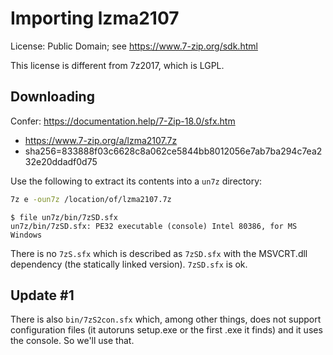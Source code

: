 # Importing lzma2107

License: Public Domain; see https://www.7-zip.org/sdk.html

This license is different from 7z2017, which is LGPL.

## Downloading

Confer: https://documentation.help/7-Zip-18.0/sfx.htm

* https://www.7-zip.org/a/lzma2107.7z
* sha256=833888f03c6628c8a062ce5844bb8012056e7ab7ba294c7ea232e20ddadf0d75

Use the following to extract its contents into a `un7z` directory:

```bash
7z e -oun7z /location/of/lzma2107.7z
```

```console
$ file un7z/bin/7zSD.sfx
un7z/bin/7zSD.sfx: PE32 executable (console) Intel 80386, for MS Windows
```

There is no `7zS.sfx` which is described as `7zSD.sfx` with the MSVCRT.dll
dependency (the statically linked version). `7zSD.sfx` is ok.

## Update #1

There is also `bin/7zS2con.sfx` which, among other things, does not support
configuration files (it autoruns setup.exe or the first .exe it finds) and
it uses the console. So we'll use that.
